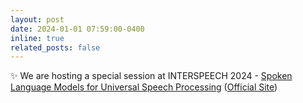 ```yaml
---
layout: post
date: 2024-01-01 07:59:00-0400
inline: true
related_posts: false
---
```


:sparkles: We are hosting a special session at INTERSPEECH 2024 - [Spoken Language Models for Universal Speech Processing](https://www.wavlab.org/activities/2024/interspeech2024-slm/) ([Official Site](https://interspeech2024.org/special-sessions-challenges/))
